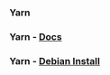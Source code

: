 ### Yarn

### Yarn - [Docs](https://classic.yarnpkg.com/en/)

### Yarn - [Debian Install](https://classic.yarnpkg.com/en/docs/install#debian-stable)